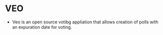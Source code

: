 # VEO

* Veo is an open source votibg appliation that allows creation of polls with an expuration date for voting. 

